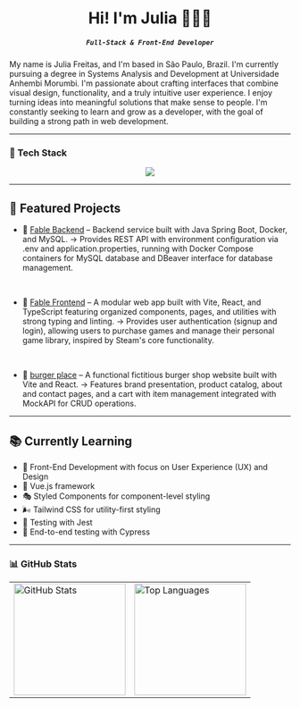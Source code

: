 <h1 align="center">Hi! I'm Julia 👩🏻‍💻</h1>
<h5 align="center"><code>Full-Stack & Front-End Developer</code></h5>

My name is Julia Freitas, and I'm based in São Paulo, Brazil. I'm currently pursuing a degree in Systems Analysis and Development at Universidade Anhembi Morumbi. I'm passionate about crafting interfaces that combine visual design, functionality, and a truly intuitive user experience. I enjoy turning ideas into meaningful solutions that make sense to people. I'm constantly seeking to learn and grow as a developer, with the goal of building a strong path in web development.

---

### 🤖 Tech Stack


<div align="center" >
    <img src="https://skillicons.dev/icons?i=java,javascript,typescript,html,css,sass,react,nextjs,nodejs,express,spring,postgres,mysql,postman,git,vscode,linux,docker,figma,github,jest,vercel,bootstrap,vite,vue,cypress,aws" />
</div>

---

## 🚀 Featured Projects
- 🔐 [Fable Backend](https://github.com/julia1923/FableFrontend) – Backend service built with Java Spring Boot, Docker, and MySQL.
→ Provides REST API with environment configuration via .env and application.properties, running with Docker Compose containers for MySQL database and DBeaver interface for database management.
<br>

- 🔐 [Fable Frontend](https://github.com/julia1923/FableFrontend) – A modular web app built with Vite, React, and TypeScript featuring organized components, pages, and utilities with strong typing and linting.
  → Provides user authentication (signup and login), allowing users to purchase games and manage their personal game library, inspired by Steam's core functionality.
<br>

- 🎨 [burger place](https://github.com/julia1923/hamburgueria) – A functional fictitious burger shop website built with Vite and React.
→ Features brand presentation, product catalog, about and contact pages, and a cart with item management integrated with MockAPI for CRUD operations.


  
---
## 📚 Currently Learning

- 🎨 Front-End Development with focus on User Experience (UX) and Design  
- 🖖 Vue.js framework  
- 🎭 Styled Components for component-level styling  
- 🌬️ Tailwind CSS for utility-first styling  
- 🧪 Testing with Jest  
- 🚀 End-to-end testing with Cypress
---

### 📊 GitHub Stats

<table align="center">
  <tr>
    <td>
      <img 
        alt="GitHub Stats" 
        height="200"    
        src="https://github-readme-stats.vercel.app/api?username=julia1923&show_icons=true&theme=dracula&include_all_commits=true&locale=pt-br" 
    />
    </td>
    <td>
      <img 
        alt="Top Languages" 
        height="200"
        src="https://github-readme-stats.vercel.app/api/top-langs/?username=julia1923&theme=dracula&layout=compact&locale=en" 
      />
    </td>
  </tr>
</table>
